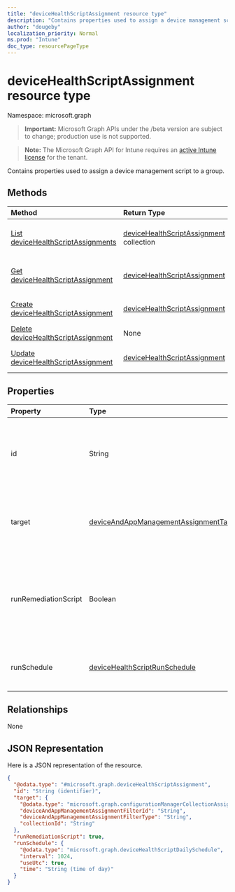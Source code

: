 ```yaml
---
title: "deviceHealthScriptAssignment resource type"
description: "Contains properties used to assign a device management script to a group."
author: "dougeby"
localization_priority: Normal
ms.prod: "Intune"
doc_type: resourcePageType
---
```


# deviceHealthScriptAssignment resource type

Namespace: microsoft.graph

> **Important:** Microsoft Graph APIs under the /beta version are subject to change; production use is not supported.

> **Note:** The Microsoft Graph API for Intune requires an [active Intune license](https://go.microsoft.com/fwlink/?linkid=839381) for the tenant.

Contains properties used to assign a device management script to a group.

## Methods
|Method|Return Type|Description|
|:---|:---|:---|
|[List deviceHealthScriptAssignments](../api/intune-devices-devicehealthscriptassignment-list.md)|[deviceHealthScriptAssignment](../resources/intune-devices-devicehealthscriptassignment.md) collection|List properties and relationships of the [deviceHealthScriptAssignment](../resources/intune-devices-devicehealthscriptassignment.md) objects.|
|[Get deviceHealthScriptAssignment](../api/intune-devices-devicehealthscriptassignment-get.md)|[deviceHealthScriptAssignment](../resources/intune-devices-devicehealthscriptassignment.md)|Read properties and relationships of the [deviceHealthScriptAssignment](../resources/intune-devices-devicehealthscriptassignment.md) object.|
|[Create deviceHealthScriptAssignment](../api/intune-devices-devicehealthscriptassignment-create.md)|[deviceHealthScriptAssignment](../resources/intune-devices-devicehealthscriptassignment.md)|Create a new [deviceHealthScriptAssignment](../resources/intune-devices-devicehealthscriptassignment.md) object.|
|[Delete deviceHealthScriptAssignment](../api/intune-devices-devicehealthscriptassignment-delete.md)|None|Deletes a [deviceHealthScriptAssignment](../resources/intune-devices-devicehealthscriptassignment.md).|
|[Update deviceHealthScriptAssignment](../api/intune-devices-devicehealthscriptassignment-update.md)|[deviceHealthScriptAssignment](../resources/intune-devices-devicehealthscriptassignment.md)|Update the properties of a [deviceHealthScriptAssignment](../resources/intune-devices-devicehealthscriptassignment.md) object.|

## Properties
|Property|Type|Description|
|:---|:---|:---|
|id|String|Key of the device health script assignment entity. This property is read-only.|
|target|[deviceAndAppManagementAssignmentTarget](../resources/intune-shared-deviceandappmanagementassignmenttarget.md)|The Azure Active Directory group we are targeting the script to|
|runRemediationScript|Boolean|Determine whether we want to run detection script only or run both detection script and remediation script|
|runSchedule|[deviceHealthScriptRunSchedule](../resources/intune-devices-devicehealthscriptrunschedule.md)|Script run schedule for the target group|

## Relationships
None

## JSON Representation
Here is a JSON representation of the resource.
<!-- {
  "blockType": "resource",
  "keyProperty": "id",
  "@odata.type": "microsoft.graph.deviceHealthScriptAssignment"
}
-->
``` json
{
  "@odata.type": "#microsoft.graph.deviceHealthScriptAssignment",
  "id": "String (identifier)",
  "target": {
    "@odata.type": "microsoft.graph.configurationManagerCollectionAssignmentTarget",
    "deviceAndAppManagementAssignmentFilterId": "String",
    "deviceAndAppManagementAssignmentFilterType": "String",
    "collectionId": "String"
  },
  "runRemediationScript": true,
  "runSchedule": {
    "@odata.type": "microsoft.graph.deviceHealthScriptDailySchedule",
    "interval": 1024,
    "useUtc": true,
    "time": "String (time of day)"
  }
}
```




